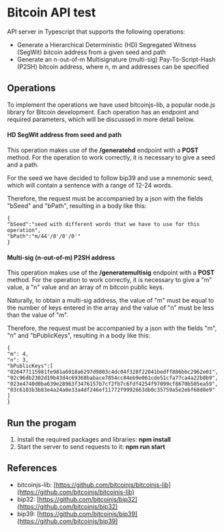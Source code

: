 # Bitcoin API test

API server in Typescript that supports the following operations:
+ Generate a Hierarchical Deterministic (HD) Segregated Witness (SegWit) bitcoin
address from a given seed and path
+ Generate an n-out-of-m Multisignature (multi-sig) Pay-To-Script-Hash (P2SH) bitcoin
address, where n, m and addresses can be specified

## Operations
To implement the operations we have used bitcoinjs-lib, a popular node.js library for Bitcoin development. Each operation has an endpoint and required parameters, which will be discussed in more detail below.

#### HD SegWit address from seed and path
This operation makes use of the **/generatehd** endpoint with a **POST** method.  For the operation to work correctly, it is necessary to give a seed and a path. 

For the seed we have decided to follow bip39 and use a mnemonic seed, which will contain a sentence with a range of 12-24 words.

Therefore, the request must be accompanied by a json with the fields "bSeed" and "bPath", resulting in a body like this:
```
{
"bSeed":"seed with different words that we have to use for this operation",
"bPath":"m/44'/0'/0'/0'"
}
```

#### Multi-sig (n-out-of-m) P2SH address
This operation makes use of the **/generatemultisig** endpoint with a **POST** method.  For the operation to work correctly, it is necessary to give a "m" value, a "n" value and an array of m  bitcoin public keys.

Naturally, to obtain a multi-sig address, the value of "m" must be equal to the number of keys entered in the array and the value of "n" must be less than the value of "m".

Therefore, the request must be accompanied by a json with the fields "m", "n" and "bPublicKeys", resulting in a body like this:
```
{
"m": 4,
"n": 3,
"bPublicKeys":[
"026477115981fe981a6918a6297d9803c4dc04f328f22041bedff886bbc2962e01",
"02c96db2302d19b43d4c69368babace7854cc84eb9e061cde51cfa77ca4a22b8b9",
"023e4740d0ba639e28963f3476157b7cf2fb7c6fdf4254f97099cf8670b505ea59",
"03c6103b3b83e4a24a0e33a4df246ef11772f9992663db0c35759a5e2ebf68d8e9"
]
}
```

## Run the progam

1. Install the required packages and libraries: **npm install**
2. Start the server to send requests to it: **npm run start**

## References
+ bitcoinjs-lib: [https://github.com/bitcoinjs/bitcoinjs-lib](https://github.com/bitcoinjs/bitcoinjs-lib)
+ bip32: [https://github.com/bitcoinjs/bip32](https://github.com/bitcoinjs/bip32)
+ bip39: [https://github.com/bitcoinjs/bip39](https://github.com/bitcoinjs/bip39)
